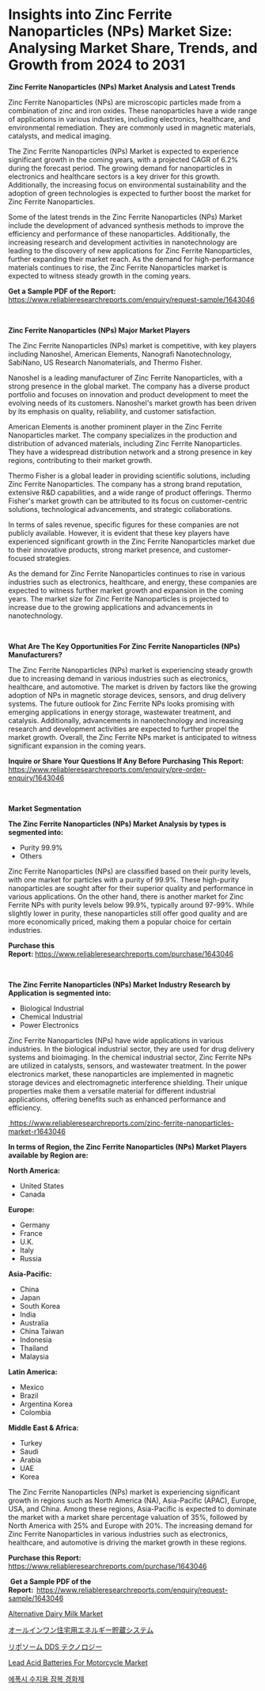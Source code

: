 <p><h1>Insights into Zinc Ferrite Nanoparticles (NPs) Market Size: Analysing Market Share, Trends, and Growth from 2024 to 2031</h1></p><p><strong>Zinc Ferrite Nanoparticles (NPs) Market Analysis and Latest Trends</strong></p>
<p><p>Zinc Ferrite Nanoparticles (NPs) are microscopic particles made from a combination of zinc and iron oxides. These nanoparticles have a wide range of applications in various industries, including electronics, healthcare, and environmental remediation. They are commonly used in magnetic materials, catalysts, and medical imaging.</p><p>The Zinc Ferrite Nanoparticles (NPs) Market is expected to experience significant growth in the coming years, with a projected CAGR of 6.2% during the forecast period. The growing demand for nanoparticles in electronics and healthcare sectors is a key driver for this growth. Additionally, the increasing focus on environmental sustainability and the adoption of green technologies is expected to further boost the market for Zinc Ferrite Nanoparticles.</p><p>Some of the latest trends in the Zinc Ferrite Nanoparticles (NPs) Market include the development of advanced synthesis methods to improve the efficiency and performance of these nanoparticles. Additionally, the increasing research and development activities in nanotechnology are leading to the discovery of new applications for Zinc Ferrite Nanoparticles, further expanding their market reach. As the demand for high-performance materials continues to rise, the Zinc Ferrite Nanoparticles market is expected to witness steady growth in the coming years.</p></p>
<p><strong>Get a Sample PDF of the Report:&nbsp;</strong> <a href="https://www.reliableresearchreports.com/enquiry/request-sample/1643046">https://www.reliableresearchreports.com/enquiry/request-sample/1643046</a></p>
<p>&nbsp;</p>
<p><strong>Zinc Ferrite Nanoparticles (NPs) Major Market Players</strong></p>
<p><p>The Zinc Ferrite Nanoparticles (NPs) market is competitive, with key players including Nanoshel, American Elements, Nanografi Nanotechnology, SabiNano, US Research Nanomaterials, and Thermo Fisher. </p><p>Nanoshel is a leading manufacturer of Zinc Ferrite Nanoparticles, with a strong presence in the global market. The company has a diverse product portfolio and focuses on innovation and product development to meet the evolving needs of its customers. Nanoshel's market growth has been driven by its emphasis on quality, reliability, and customer satisfaction.</p><p>American Elements is another prominent player in the Zinc Ferrite Nanoparticles market. The company specializes in the production and distribution of advanced materials, including Zinc Ferrite Nanoparticles. They have a widespread distribution network and a strong presence in key regions, contributing to their market growth.</p><p>Thermo Fisher is a global leader in providing scientific solutions, including Zinc Ferrite Nanoparticles. The company has a strong brand reputation, extensive R&D capabilities, and a wide range of product offerings. Thermo Fisher's market growth can be attributed to its focus on customer-centric solutions, technological advancements, and strategic collaborations.</p><p>In terms of sales revenue, specific figures for these companies are not publicly available. However, it is evident that these key players have experienced significant growth in the Zinc Ferrite Nanoparticles market due to their innovative products, strong market presence, and customer-focused strategies. </p><p>As the demand for Zinc Ferrite Nanoparticles continues to rise in various industries such as electronics, healthcare, and energy, these companies are expected to witness further market growth and expansion in the coming years. The market size for Zinc Ferrite Nanoparticles is projected to increase due to the growing applications and advancements in nanotechnology.</p></p>
<p>&nbsp;</p>
<p><strong>What Are The Key Opportunities For Zinc Ferrite Nanoparticles (NPs) Manufacturers?</strong></p>
<p><p>The Zinc Ferrite Nanoparticles (NPs) market is experiencing steady growth due to increasing demand in various industries such as electronics, healthcare, and automotive. The market is driven by factors like the growing adoption of NPs in magnetic storage devices, sensors, and drug delivery systems. The future outlook for Zinc Ferrite NPs looks promising with emerging applications in energy storage, wastewater treatment, and catalysis. Additionally, advancements in nanotechnology and increasing research and development activities are expected to further propel the market growth. Overall, the Zinc Ferrite NPs market is anticipated to witness significant expansion in the coming years.</p></p>
<p><strong>Inquire or Share Your Questions If Any Before Purchasing This Report:</strong> <a href="https://www.reliableresearchreports.com/enquiry/pre-order-enquiry/1643046">https://www.reliableresearchreports.com/enquiry/pre-order-enquiry/1643046</a></p>
<p>&nbsp;</p>
<p><strong>Market Segmentation</strong></p>
<p><strong>The Zinc Ferrite Nanoparticles (NPs) Market Analysis by types is segmented into:</strong></p>
<p><ul><li>Purity 99.9%</li><li>Others</li></ul></p>
<p><p>Zinc Ferrite Nanoparticles (NPs) are classified based on their purity levels, with one market for particles with a purity of 99.9%. These high-purity nanoparticles are sought after for their superior quality and performance in various applications. On the other hand, there is another market for Zinc Ferrite NPs with purity levels below 99.9%, typically around 97-99%. While slightly lower in purity, these nanoparticles still offer good quality and are more economically priced, making them a popular choice for certain industries.</p></p>
<p><strong>Purchase this Report:&nbsp;</strong><a href="https://www.reliableresearchreports.com/purchase/1643046">https://www.reliableresearchreports.com/purchase/1643046</a></p>
<p>&nbsp;</p>
<p><strong>The Zinc Ferrite Nanoparticles (NPs) Market Industry Research by Application is segmented into:</strong></p>
<p><ul><li>Biological Industrial</li><li>Chemical Industrial</li><li>Power Electronics</li></ul></p>
<p><p>Zinc Ferrite Nanoparticles (NPs) have wide applications in various industries. In the biological industrial sector, they are used for drug delivery systems and bioimaging. In the chemical industrial sector, Zinc Ferrite NPs are utilized in catalysts, sensors, and wastewater treatment. In the power electronics market, these nanoparticles are implemented in magnetic storage devices and electromagnetic interference shielding. Their unique properties make them a versatile material for different industrial applications, offering benefits such as enhanced performance and efficiency.</p></p>
<p><a href="https://www.reliableresearchreports.com/zinc-ferrite-nanoparticles-market-r1643046">&nbsp;https://www.reliableresearchreports.com/zinc-ferrite-nanoparticles-market-r1643046</a></p>
<p><strong>In terms of Region, the Zinc Ferrite Nanoparticles (NPs) Market Players available by Region are:</strong></p>
<p>
    <p> <strong> North America: </strong>
        <ul>
            <li>United States</li>
            <li>Canada</li>
        </ul>
        </p> 
    <p> <strong> Europe: </strong>
        <ul>
            <li>Germany</li>
            <li>France</li>
            <li>U.K.</li>
            <li>Italy</li>
            <li>Russia</li>
        </ul>
        </p> 
    <p> <strong> Asia-Pacific: </strong>
        <ul>
            <li>China</li>
            <li>Japan</li>
            <li>South Korea</li>
            <li>India</li>
            <li>Australia</li>
            <li>China Taiwan</li>
            <li>Indonesia</li>
            <li>Thailand</li>
            <li>Malaysia</li>
        </ul>
        </p> 
    <p> <strong> Latin America: </strong>
        <ul>
            <li>Mexico</li>
            <li>Brazil</li>
            <li>Argentina Korea</li>
            <li>Colombia</li>
        </ul>
        </p> 
    <p> <strong> Middle East & Africa: </strong>
        <ul>
            <li>Turkey</li>
            <li>Saudi</li>
            <li>Arabia</li>
            <li>UAE</li>
            <li>Korea</li>
        </ul>
    </p>
    </p>
<p><p>The Zinc Ferrite Nanoparticles (NPs) market is experiencing significant growth in regions such as North America (NA), Asia-Pacific (APAC), Europe, USA, and China. Among these regions, Asia-Pacific is expected to dominate the market with a market share percentage valuation of 35%, followed by North America with 25% and Europe with 20%. The increasing demand for Zinc Ferrite Nanoparticles in various industries such as electronics, healthcare, and automotive is driving the market growth in these regions.</p></p>
<p><strong>Purchase this Report: </strong><a href="https://www.reliableresearchreports.com/purchase/1643046">https://www.reliableresearchreports.com/purchase/1643046</a></p>
<p>&nbsp;<strong>Get a Sample PDF of the Report:&nbsp;&nbsp;</strong><a href="https://www.reliableresearchreports.com/enquiry/request-sample/1643046">https://www.reliableresearchreports.com/enquiry/request-sample/1643046</a></p>
<p><strong></strong></p>
<p><p><a href="https://issuu.com/reportprime-2/docs/alternative-dairy-milk-market-size-2030.pptx">Alternative Dairy Milk Market</a></p><p><a href="https://github.com/AaronVargas43/Market-Research-Report-List-2/blob/main/8286078114023.md">オールインワン住宅用エネルギー貯蔵システム</a></p><p><a href="https://github.com/CloydAbbott2023/Market-Research-Report-List-2/blob/main/3430619114024.md">リポソーム DDS テクノロジー</a></p><p><a href="https://github.com/RickHolmes3/Market-Research-Report-List-5/blob/main/lead-acid-batteries-for-motorcycle-market.md">Lead Acid Batteries For Motorcycle Market</a></p><p><a href="https://github.com/mduzzalmduzzal601/Market-Research-Report-List-1/blob/main/7863774107870.md">에폭시 수지용 잠복 경화제</a></p></p>